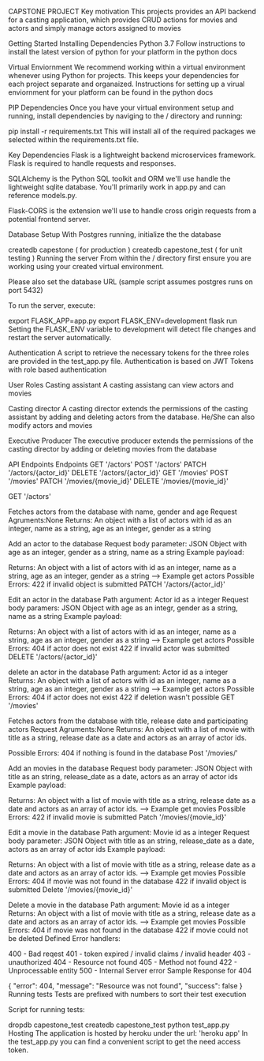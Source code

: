 CAPSTONE PROJECT
Key motivation
This projects provides an API backend for a casting application, which provides CRUD actions for movies and actors and simply manage actors assigned to movies

Getting Started
Installing Dependencies
Python 3.7
Follow instructions to install the latest version of python for your platform in the python docs

Virtual Enviornment
We recommend working within a virtual environment whenever using Python for projects. This keeps your dependencies for each project separate and organaized. Instructions for setting up a virual enviornment for your platform can be found in the python docs

PIP Dependencies
Once you have your virtual environment setup and running, install dependencies by naviging to the / directory and running:

pip install -r requirements.txt
This will install all of the required packages we selected within the requirements.txt file.

Key Dependencies
Flask is a lightweight backend microservices framework. Flask is required to handle requests and responses.

SQLAlchemy is the Python SQL toolkit and ORM we'll use handle the lightweight sqlite database. You'll primarily work in app.py and can reference models.py.

Flask-CORS is the extension we'll use to handle cross origin requests from a potential frontend server.

Database Setup
With Postgres running, initialize the the database

createdb capestone ( for production )
createdb capestone_test  ( for unit testing )
Running the server
From within the / directory first ensure you are working using your created virtual environment.

Please also set the database URL (sample script assumes postgres runs on port 5432)

To run the server, execute:

export FLASK_APP=app.py
export FLASK_ENV=development
flask run
Setting the FLASK_ENV variable to development will detect file changes and restart the server automatically.

Authentication
A script to retrieve the necessary tokens for the three roles are provided in the test_app.py file. Authentication is based on JWT Tokens with role based authentication

User Roles
Casting assistant
A casting assistang can view actors and movies

Casting director
A casting director extends the permissions of the casting assistant by adding and deleting actors from the database. He/She can also modify actors and movies

Executive Producer
The executive producer extends the permissions of the casting director by adding or deleting movies from the database

API Endpoints
Endpoints GET '/actors' POST '/actors' PATCH '/actors/{actor_id}' DELETE '/actors/{actor_id}' GET '/movies' POST '/movies' PATCH '/movies/{movie_id}' DELETE '/movies/{movie_id}'

GET '/actors'

Fetches actors from the database with name, gender and age
Request Agruments:None
Returns: An object with a list of actors with id as an integer, name as a string, age as an integer, gender as a string










Add an actor to the database
Request body parameter: JSON Object with age as an integer, gender as a string, name as a string Example payload:




Returns: An object with a list of actors with id as an integer, name as a string, age as an integer, gender as a string --> Example get actors
Possible Errors:
422 if invalid object is submitted
PATCH '/actors/{actor_id}'

Edit an actor in the database
Path argument: Actor id as a integer
Request body paramers: JSON Object with age as an integr, gender as a string, name as a string Example payload:





Returns: An object with a list of actors with id as an integer, name as a string, age as an integer, gender as a string --> Example get actors
Possible Errors:
404 if actor does not exist
422 if invalid actor was submitted
DELETE '/actors/{actor_id}'

delete an actor in the database
Path argument: Actor id as a integer
Returns: An object with a list of actors with id as an integer, name as a string, age as an integer, gender as a string --> Example get actors
Possible Errors:
404 if actor does not exist
422 if deletion wasn't possible
GET '/movies'

Fetches actors from the database with title, release date and participating actors
Request Agruments:None
Returns: An object with a list of movie with title as a string, release date as a date and actors as an array of actor ids.








Possible Errors:
404 if nothing is found in the database
Post '/movies/'

Add an movies in the database
Request body parameter: JSON Object with title as an string, release_date as a date, actors as an array of actor ids Example payload:





Returns: An object with a list of movie with title as a string, release date as a date and actors as an array of actor ids. --> Example get movies
Possible Errors:
422 if invalid movie is submitted
Patch '/movies/{movie_id}'

Edit a movie in the database
Path argument: Movie id as a integer
Request body parameter: JSON Object with title as an string, release_date as a date, actors as an array of actor ids Example payload:





Returns: An object with a list of movie with title as a string, release date as a date and actors as an array of actor ids. --> Example get movies
Possible Errors:
404 if movie was not found in the database
422 if invalid object is submitted
Delete '/movies/{movie_id}'

Delete a movie in the database
Path argument: Movie id as a integer
Returns: An object with a list of movie with title as a string, release date as a date and actors as an array of actor ids. --> Example get movies
Possible Errors:
404 if movie was not found in the database
422 if movie could not be deleted
Defined Error handlers:

400 - Bad reqest
401 - token expired / invalid claims / invalid header
403 - unauthorized
404 - Resource not found
405 - Method not found
422 - Unprocessable entity
500 - Internal Server error
Sample Response for 404

{
  "error": 404, 
  "message": "Resource was not found", 
  "success": false
}
Running tests
Tests are prefixed with numbers to sort their test execution

Script for running tests:

dropdb capestone_test
createdb capestone_test
python test_app.py
Hosting
The application is hosted by heroku under the url: 'heroku app' In the test_app.py you can find a convenient script to get the need access token.
